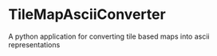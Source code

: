 TileMapAsciiConverter
=====================

A python application for converting tile based maps into ascii representations